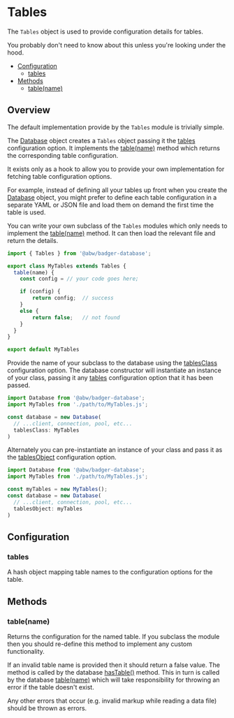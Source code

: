 # Tables

The `Tables` object is used to provide configuration details
for tables.

You probably don't need to know about this unless you're looking
under the hood.

* [Configuration](#configuration)
  * [tables](#tables)
* [Methods](#methods)
  * [table(name)](#table-name-)

## Overview

The default implementation provide by the `Tables` module is
trivially simple.

The [Database](manual/database.html) object creates a `Tables`
object passing it the [tables](manual/database.html#tables) configuration option.
It implements the [table(name)](#table-name-) method which returns the corresponding
table configuration.

It exists only as a hook to allow you to provide your own implementation for
fetching table configuration options.

For example, instead of defining all your tables up front when you create
the [Database](manual/database.html) object, you might prefer to define
each table configuration in a separate YAML or JSON file and load them
on demand the first time the table is used.

You can write your own subclass of the `Tables` modules which only needs
to implement the [table(name)](#table-name-) method.  It can then load
the relevant file and return the details.

```js
import { Tables } from '@abw/badger-database';

export class MyTables extends Tables {
  table(name) {
    const config = // your code goes here;

    if (config) {
        return config;  // success
    }
    else {
        return false;   // not found
    }
  }
}

export default MyTables
```

Provide the name of your subclass to the database using the
[tablesClass](manual/database.html#tablesclass) configuration option.  The
database constructor will instantiate an instance of your class, passing
it any [tables](manual/database.html#tables) configuration option that it
has been passed.

```js
import Database from '@abw/badger-database';
import MyTables from './path/to/MyTables.js';

const database = new Database(
  // ...client, connection, pool, etc...
  tablesClass: MyTables
)
```

Alternately you can pre-instantiate an instance of your class and pass it
as the [tablesObject](manual/database.html#tablesobject) configuration option.

```js
import Database from '@abw/badger-database';
import MyTables from './path/to/MyTables.js';

const myTables = new MyTables();
const database = new Database(
  // ...client, connection, pool, etc...
  tablesObject: myTables
)
```

## Configuration

### tables

A hash object mapping table names to the configuration options for
the table.

## Methods

### table(name)

Returns the configuration for the named table.  If you subclass the module
then you should re-define this method to implement any custom functionality.

If an invalid table name is provided then it should return a false value.
The method is called by the database [hasTable()](manual/database.html#hastable--)
method.  This in turn is called by the database [table(name)](manual/database.html#hastable--) which will take responsibility for throwing an error if the
table doesn't exist.

Any other errors that occur (e.g. invalid markup while reading a data file) should
be thrown as errors.

